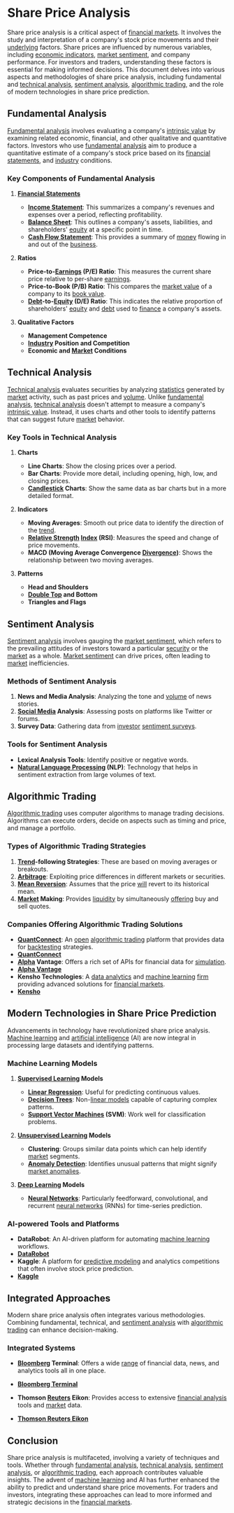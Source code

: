 # Share Price Analysis

Share price analysis is a critical aspect of [financial markets](../f/financial_market.md). It involves the study and interpretation of a company's stock price movements and their [underlying](../u/underlying.md) factors. Share prices are influenced by numerous variables, including [economic indicators](../e/economic_indicators.md), [market sentiment](../m/market_sentiment.md), and company performance. For investors and traders, understanding these factors is essential for making informed decisions. This document delves into various aspects and methodologies of share price analysis, including fundamental and [technical analysis](../t/technical_analysis.md), [sentiment analysis](../s/sentiment_analysis.md), [algorithmic trading](../a/algorithmic_trading.md), and the role of modern technologies in share price prediction.

## Fundamental Analysis

[Fundamental analysis](../f/fundamental_analysis.md) involves evaluating a company's [intrinsic value](../i/intrinsic_value.md) by examining related economic, financial, and other qualitative and quantitative factors. Investors who use [fundamental analysis](../f/fundamental_analysis.md) aim to produce a quantitative estimate of a company's stock price based on its [financial statements](../f/financial_statements.md), and [industry](../i/industry.md) conditions.

### Key Components of Fundamental Analysis

1. **[Financial Statements](../f/financial_statements.md)**
    - **[Income Statement](../i/income_statement.md)**: This summarizes a company's revenues and expenses over a period, reflecting profitability.
    - **[Balance Sheet](../b/balance_sheet.md)**: This outlines a company's assets, liabilities, and shareholders' [equity](../e/equity.md) at a specific point in time.
    - **[Cash Flow Statement](../c/cash_flow_statement.md)**: This provides a summary of [money](../m/money.md) flowing in and out of the [business](../b/business.md).

2. **Ratios**
    - **Price-to-[Earnings](../e/earnings.md) (P/E) Ratio**: This measures the current share price relative to per-share [earnings](../e/earnings.md).
    - **Price-to-Book (P/B) Ratio**: This compares the [market value](../m/market_value.md) of a company to its [book value](../b/book_value.md).
    - **[Debt](../d/debt.md)-to-[Equity](../e/equity.md) (D/E) Ratio**: This indicates the relative proportion of shareholders' [equity](../e/equity.md) and [debt](../d/debt.md) used to [finance](../f/finance.md) a company's assets.

3. **Qualitative Factors**
    - **Management Competence**
    - **[Industry](../i/industry.md) Position and Competition**
    - **Economic and [Market](../m/market.md) Conditions**

## Technical Analysis

[Technical analysis](../t/technical_analysis.md) evaluates securities by analyzing [statistics](../s/statistics.md) generated by [market](../m/market.md) activity, such as past prices and [volume](../v/volume.md). Unlike [fundamental analysis](../f/fundamental_analysis.md), [technical analysis](../t/technical_analysis.md) doesn't attempt to measure a company's [intrinsic value](../i/intrinsic_value.md). Instead, it uses charts and other tools to identify patterns that can suggest future [market](../m/market.md) behavior.

### Key Tools in Technical Analysis

1. **Charts** 
    - **Line Charts**: Show the closing prices over a period.
    - **Bar Charts**: Provide more detail, including opening, high, low, and closing prices.
    - **[Candlestick](../c/candlestick.md) Charts**: Show the same data as bar charts but in a more detailed format.

2. **Indicators**
    - **Moving Averages**: Smooth out price data to identify the direction of the [trend](../t/trend.md).
    - **[Relative Strength](../r/relative_strength.md) [Index](../i/index_instrument.md) (RSI)**: Measures the speed and change of price movements.
    - **MACD (Moving Average Convergence [Divergence](../d/divergence.md))**: Shows the relationship between two moving averages.

3. **Patterns**
    - **Head and Shoulders**
    - **[Double Top](../d/double_top.md) and Bottom**
    - **Triangles and Flags**

## Sentiment Analysis

[Sentiment analysis](../s/sentiment_analysis.md) involves gauging the [market sentiment](../m/market_sentiment.md), which refers to the prevailing attitudes of investors toward a particular [security](../s/security.md) or the [market](../m/market.md) as a whole. [Market sentiment](../m/market_sentiment.md) can drive prices, often leading to [market](../m/market.md) inefficiencies.

### Methods of Sentiment Analysis

1. **News and Media Analysis**: Analyzing the tone and [volume](../v/volume.md) of news stories.
2. **[Social Media](../s/social_media.md) Analysis**: Assessing posts on platforms like Twitter or forums.
3. **Survey Data**: Gathering data from [investor](../i/investor.md) [sentiment surveys](../s/sentiment_surveys.md).

### Tools for Sentiment Analysis

- **Lexical Analysis Tools**: Identify positive or negative words.
- **[Natural Language Processing](../n/natural_language_processing_(nlp)_in_trading.md) (NLP)**: Technology that helps in sentiment extraction from large volumes of text.

## Algorithmic Trading

[Algorithmic trading](../a/algorithmic_trading.md) uses computer algorithms to manage trading decisions. Algorithms can execute orders, decide on aspects such as timing and price, and manage a portfolio.

### Types of Algorithmic Trading Strategies

1. **[Trend](../t/trend.md)-following Strategies**: These are based on moving averages or breakouts.
2. **[Arbitrage](../a/arbitrage.md)**: Exploiting price differences in different markets or securities.
3. **[Mean Reversion](../m/mean_reversion.md)**: Assumes that the price [will](../w/will.md) revert to its historical mean.
4. **[Market](../m/market.md) Making**: Provides [liquidity](../l/liquidity.md) by simultaneously [offering](../o/offering.md) buy and sell quotes.

### Companies Offering Algorithmic Trading Solutions

- **[QuantConnect](../q/quantconnect.md)**: An [open](../o/open.md) [algorithmic trading](../a/algorithmic_trading.md) platform that provides data for [backtesting](../b/backtesting.md) strategies.
- **[QuantConnect](https://www.quantconnect.com)**
- **[Alpha](../a/alpha.md) Vantage**: Offers a rich set of APIs for financial data for [simulation](../s/simulation_in_trading.md).
- **[Alpha Vantage](https://www.alphavantage.co)**
- **Kensho Technologies**: A [data analytics](../d/data_analytics.md) and [machine learning](../m/machine_learning.md) [firm](../f/firm.md) providing advanced solutions for [financial markets](../f/financial_market.md).
- **[Kensho](https://www.kensho.com)**

## Modern Technologies in Share Price Prediction

Advancements in technology have revolutionized share price analysis. [Machine learning](../m/machine_learning.md) and [artificial intelligence](../a/artificial_intelligence_in_trading.md) (AI) are now integral in processing large datasets and identifying patterns.

### Machine Learning Models

1. **[Supervised Learning](../s/supervised_learning.md) Models**
    - **[Linear Regression](../l/linear_regression.md)**: Useful for predicting continuous values.
    - **[Decision Trees](../d/decision_trees.md)**: Non-[linear models](../l/linear_models_in_trading.md) capable of capturing complex patterns.
    - **[Support Vector Machines](../s/support_vector_machines_in_trading.md) (SVM)**: Work well for classification problems.

2. **[Unsupervised Learning](../u/unsupervised_learning.md) Models**
    - **Clustering**: Groups similar data points which can help identify [market](../m/market.md) segments.
    - **[Anomaly Detection](../a/anomaly_detection.md)**: Identifies unusual patterns that might signify [market anomalies](../m/market_anomalies.md).

3. **[Deep Learning](../d/deep_learning.md) Models**
    - **[Neural Networks](../n/neural_networks_in_trading.md)**: Particularly feedforward, convolutional, and recurrent [neural networks](../n/neural_networks_in_trading.md) (RNNs) for time-series prediction.

### AI-powered Tools and Platforms

- **DataRobot**: An AI-driven platform for automating [machine learning](../m/machine_learning.md) workflows.
- **[DataRobot](https://www.datarobot.com)**
- **Kaggle**: A platform for [predictive modeling](../p/predictive_modeling.md) and analytics competitions that often involve stock price prediction.
- **[Kaggle](https://www.kaggle.com)** 

## Integrated Approaches

Modern share price analysis often integrates various methodologies. Combining fundamental, technical, and [sentiment analysis](../s/sentiment_analysis.md) with [algorithmic trading](../a/algorithmic_trading.md) can enhance decision-making.

### Integrated Systems

- **[Bloomberg](../b/bloomberg.md) Terminal**: Offers a wide [range](../r/range.md) of financial data, news, and analytics tools all in one place.
- **[Bloomberg Terminal](https://www.bloomberg.com/professional/solution/bloomberg-terminal/)**

- **Thomson [Reuters](../r/reuters.md) Eikon**: Provides access to extensive [financial analysis](../f/financial_analysis.md) tools and [market](../m/market.md) data.
- **[Thomson Reuters Eikon](https://financial.thomsonreuters.com/en/products/tools-applications/trading-investment-tools/eikon-trading-software.html)**

## Conclusion

Share price analysis is multifaceted, involving a variety of techniques and tools. Whether through [fundamental analysis](../f/fundamental_analysis.md), [technical analysis](../t/technical_analysis.md), [sentiment analysis](../s/sentiment_analysis.md), or [algorithmic trading](../a/algorithmic_trading.md), each approach contributes valuable insights. The advent of [machine learning](../m/machine_learning.md) and AI has further enhanced the ability to predict and understand share price movements. For traders and investors, integrating these approaches can lead to more informed and strategic decisions in the [financial markets](../f/financial_market.md).